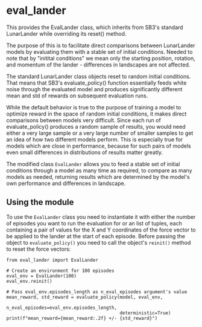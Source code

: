 # eval_lander

This provides the EvalLander class, which inherits from SB3's standard LunarLander while overriding its reset() method.

The purpose of this is to facilitate direct comparisons between LunarLander models by evaluating them with a stable set of initial conditions.
Needed to note that by "initital conditions" we mean only the starting position, rotation, and momentum of the lander - differences in landscapes
are not affected.

The standard LunarLander class objects reset to random initial conditions. That means that SB3's evaluate_policy() function essentially 
feeds white noise through the evaluated model and produces significantly different mean and std of rewards on subsequent evaluation runs.

While the default behavior is true to the purpose of training a model to optimize reward in the space of random initial conditions, it 
makes direct comparisons between models very difficult. Since each run of evaluate_policy() produces a random sample of results, you would need either
a very large sample or a very large number of smaller samples to get an idea of how two different models perform. This is especially true for models
which are close in performance, because for such pairs of models even small differences in distributions of results matter greatly.

The modified class `EvalLander` allows you to feed a stable set of initial conditions through a model as many time as required, to compare as many models
as needed, returning results which are determined by the model's own performance and differences in landscape.

## Using the module

To use the `EvalLander` class you need to instantiate it with either the number of episodes you want to run the evaluation for or
an list of tuples, each containing a pair of values for the X and Y coordinates of the force vector to be applied to the lander
at the start of each episode. Before passing the object to `evaluate_policy()` you need to call the object's `reinit()` method to reset
the force vectors:

    from eval_lander import EvalLander

    # Create an environment for 100 episodes
    eval_env = EvalLander(100)
    eval_env.reinit()

    # Pass eval_env.episodes_length as n_eval_episodes argument's value
    mean_reward, std_reward = evaluate_policy(model, eval_env, 
                                              n_eval_episodes=eval_env.episodes_length, 
                                              deterministic=True)
    print(f"mean_reward={mean_reward:.2f} +/- {std_reward}")
